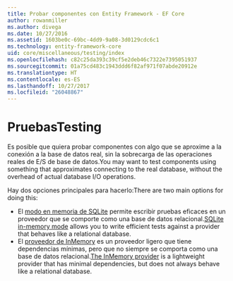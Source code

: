 ```yaml
---
title: Probar componentes con Entity Framework - EF Core
author: rowanmiller
ms.author: divega
ms.date: 10/27/2016
ms.assetid: 1603be0c-69bc-4dd9-9a08-3d0129cdc6c1
ms.technology: entity-framework-core
uid: core/miscellaneous/testing/index
ms.openlocfilehash: c82c25da393c39cf5e2deb46c7322e7395051937
ms.sourcegitcommit: 01a75cd483c1943ddd6f82af971f07abde20912e
ms.translationtype: HT
ms.contentlocale: es-ES
ms.lasthandoff: 10/27/2017
ms.locfileid: "26048867"
---
```

# <a name="testing"></a><span data-ttu-id="3460d-102">Pruebas</span><span class="sxs-lookup"><span data-stu-id="3460d-102">Testing</span></span>

<span data-ttu-id="3460d-103">Es posible que quiera probar componentes con algo que se aproxime a la conexión a la base de datos real, sin la sobrecarga de las operaciones reales de E/S de base de datos.</span><span class="sxs-lookup"><span data-stu-id="3460d-103">You may want to test components using something that approximates connecting to the real database, without the overhead of actual database I/O operations.</span></span>

<span data-ttu-id="3460d-104">Hay dos opciones principales para hacerlo:</span><span class="sxs-lookup"><span data-stu-id="3460d-104">There are two main options for doing this:</span></span>
 * <span data-ttu-id="3460d-105">El [modo en memoria de SQLite](sqlite.md) permite escribir pruebas eficaces en un proveedor que se comporte como una base de datos relacional.</span><span class="sxs-lookup"><span data-stu-id="3460d-105">[SQLite in-memory mode](sqlite.md) allows you to write efficient tests against a provider that behaves like a relational database.</span></span>
 * <span data-ttu-id="3460d-106">El [proveedor de InMemory](in-memory.md) es un proveedor ligero que tiene dependencias mínimas, pero que no siempre se comporta como una base de datos relacional.</span><span class="sxs-lookup"><span data-stu-id="3460d-106">[The InMemory provider](in-memory.md) is a lightweight provider that has minimal dependencies, but does not always behave like a relational database.</span></span>
